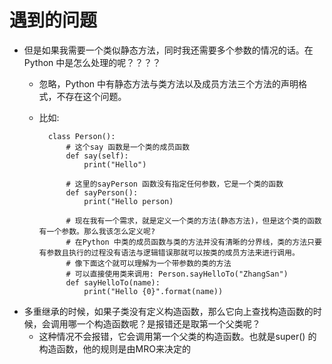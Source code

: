 # 遇到的问题
- 但是如果我需要一个类似静态方法，同时我还需要多个参数的情况的话。在Python 中是怎么处理的呢？？？？
    - 忽略，Python 中有静态方法与类方法以及成员方法三个方法的声明格式，不存在这个问题。
    - 比如: 
        
            class Person():
                # 这个say 函数是一个类的成员函数
                def say(self):
                    print("Hello")
                    
                # 这里的sayPerson 函数没有指定任何参数，它是一个类的函数
                def sayPerson():
                    print("Hello person)
                    
                # 现在我有一个需求，就是定义一个类的方法(静态方法)，但是这个类的函数有一个参数。那么我该怎么定义呢?
                # 在Python 中类的成员函数与类的方法并没有清晰的分界线，类的方法只要有参数且执行的过程没有语法与逻辑错误那就可以按类的成员方法来进行调用。
                # 像下面这个就可以理解为一个带参数的类的方法
                # 可以直接使用类来调用: Person.sayHelloTo("ZhangSan")
                def sayHelloTo(name):
                    print("Hello {0}".format(name))
                    
                    
                    
- 多重继承的时候，如果子类没有定义构造函数，那么它向上查找构造函数的时候，会调用哪一个构造函数呢？是报错还是取第一个父类呢？
    - 这种情况不会报错，它会调用第一个父类的构造函数。也就是super() 的构造函数，他的规则是由MRO来决定的





